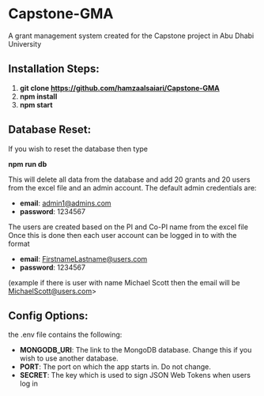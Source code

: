 # Capstone-GMA
A grant management system created for the Capstone project in Abu Dhabi University

## Installation Steps:

1) **git clone https://github.com/hamzaalsaiari/Capstone-GMA**
2) **npm install**
3) **npm start**


## Database Reset: 

If you wish to reset the database then type

**npm run db**

This will delete all data from the database and add 20 grants and 20 users from the excel file and an admin account.
The default admin credentials are:

- **email**: admin1@admins.com
- **password**: 1234567

The users are created based on the PI and Co-PI name from the excel file
Once this is done then each user account can be logged in to with the format

- **email**: FirstnameLastname@users.com
- **password**: 1234567
  
(example if there is user with name Michael Scott then the email will be MichaelScott@users.com>

## Config Options:

the .env file contains the following:

- **MONGODB_URI**: The link to the MongoDB database. Change this if you wish to use another database. 
- **PORT**: The port on which the app starts in. Do not change. 
- **SECRET**: The key which is used to sign JSON Web Tokens when users log in

